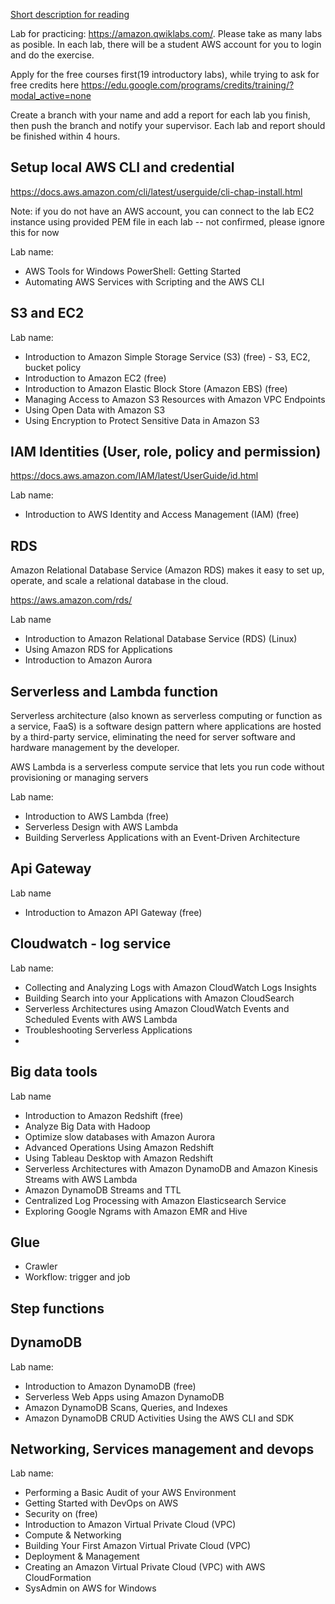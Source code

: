 

[Short description for reading](https://github.com/open-guides/og-aws)

Lab for practicing: https://amazon.qwiklabs.com/. Please take as many labs as posible. In each lab, there will be a student AWS account for you to login and do the exercise.

Apply for the free courses first(19 introductory labs), while trying to ask for free credits here
https://edu.google.com/programs/credits/training/?modal_active=none

Create a branch with your name and add a report for each lab you finish, then push the branch and notify your supervisor. Each lab and report should be finished within 4 hours.

## Setup local AWS CLI and credential

https://docs.aws.amazon.com/cli/latest/userguide/cli-chap-install.html

Note: if you do not have an AWS account, you can connect to the lab EC2 instance using provided PEM file in each lab -- not confirmed, please ignore this for now

Lab name:
 - AWS Tools for Windows PowerShell: Getting Started 
 - Automating AWS Services with Scripting and the AWS CLI 

## S3 and EC2

Lab name: 
 - Introduction to Amazon Simple Storage Service (S3) (free) - S3, EC2, bucket policy
 - Introduction to Amazon EC2 (free)
 - Introduction to Amazon Elastic Block Store (Amazon EBS) (free)
 - Managing Access to Amazon S3 Resources with Amazon VPC Endpoints 
 - Using Open Data with Amazon S3 
 - Using Encryption to Protect Sensitive Data in Amazon S3 


## IAM Identities (User, role, policy and permission)

https://docs.aws.amazon.com/IAM/latest/UserGuide/id.html

Lab name:
 - Introduction to AWS Identity and Access Management (IAM) (free)

## RDS

Amazon Relational Database Service (Amazon RDS) makes it easy to set up, operate, and scale a relational database in the cloud. 

https://aws.amazon.com/rds/

Lab name
 - Introduction to Amazon Relational Database Service (RDS) (Linux)
 - Using Amazon RDS for Applications
 - Introduction to Amazon Aurora

## Serverless and Lambda function

Serverless architecture (also known as serverless computing or function as a service, FaaS) is a software design pattern where applications are hosted by a third-party service, eliminating the need for server software and hardware management by the developer.

AWS Lambda is a serverless compute service that lets you run code without provisioning or managing servers

Lab name:
 - Introduction to AWS Lambda (free)
 - Serverless Design with AWS Lambda
 - Building Serverless Applications with an Event-Driven Architecture

## Api Gateway

Lab name
 - Introduction to Amazon API Gateway (free)

## Cloudwatch - log service

Lab name:
 - Collecting and Analyzing Logs with Amazon CloudWatch Logs Insights
 - Building Search into your Applications with Amazon CloudSearch
 - Serverless Architectures using Amazon CloudWatch Events and Scheduled Events with AWS Lambda
 - Troubleshooting Serverless Applications
 - 

## Big data tools

Lab name
 - Introduction to Amazon Redshift (free)
 - Analyze Big Data with Hadoop
 - Optimize slow databases with Amazon Aurora
 - Advanced Operations Using Amazon Redshift
 - Using Tableau Desktop with Amazon Redshift
 - Serverless Architectures with Amazon DynamoDB and Amazon Kinesis Streams with AWS Lambda
 - Amazon DynamoDB Streams and TTL
 - Centralized Log Processing with Amazon Elasticsearch Service
 - Exploring Google Ngrams with Amazon EMR and Hive

## Glue 

 - Crawler
 - Workflow: trigger and job

## Step functions



## DynamoDB

Lab name:
 - Introduction to Amazon DynamoDB (free)
 - Serverless Web Apps using Amazon DynamoDB
 - Amazon DynamoDB Scans, Queries, and Indexes
 - Amazon DynamoDB CRUD Activities Using the AWS CLI and SDK


## Networking, Services management and devops

Lab name:
 - Performing a Basic Audit of your AWS Environment
 - Getting Started with DevOps on AWS
 - Security on  (free)
 - Introduction to Amazon Virtual Private Cloud (VPC)
 - Compute & Networking
 - Building Your First Amazon Virtual Private Cloud (VPC)
 - Deployment & Management
 - Creating an Amazon Virtual Private Cloud (VPC) with AWS CloudFormation
 - SysAdmin on AWS for Windows

